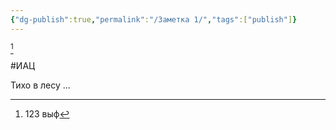 ```yaml
---
{"dg-publish":true,"permalink":"/Заметка 1/","tags":["publish"]}
---
```


[^1]

#ИАЦ

Тихо в лесу ...

[^1]: 123 выф 
	
